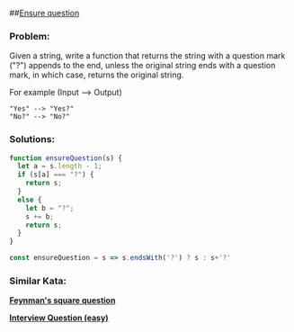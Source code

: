 ##[Ensure question](https://www.codewars.com/kata/5866fc43395d9138a7000006/javascript)

### Problem:

Given a string, write a function that returns the string with a question mark ("?") appends to the end, unless the original string ends with a question mark, in which case, returns the original string.

For example (Input --> Output)

```
"Yes" --> "Yes?" 
"No?" --> "No?"
```

### Solutions: 

```javascript
function ensureQuestion(s) {
  let a = s.length - 1;
  if (s[a] === "?") {
    return s;
  }
  else {
    let b = "?";
    s += b;
    return s;
  }
}
```

```javascript
const ensureQuestion = s => s.endsWith('?') ? s : s+'?'
```

### Similar Kata:

**[Feynman's square question](https://www.codewars.com/kata/551186edce486caa61000f5c)**

**[Interview Question (easy)](https://www.codewars.com/kata/5b358a1e228d316283001892)**